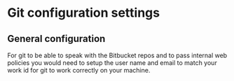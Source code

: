 # Git configuration settings

## General configuration

For git to be able to speak with the Bitbucket repos and to pass internal web policies you would need to setup the user name and email to match your work id for git to work correctly on your machine.

